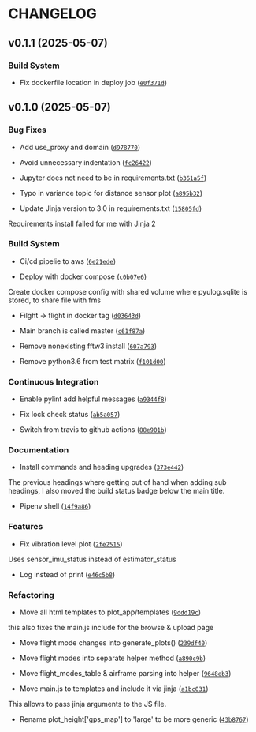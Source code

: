 # CHANGELOG


## v0.1.1 (2025-05-07)

### Build System

- Fix dockerfile location in deploy job
  ([`e0f371d`](https://github.com/aviant-tech/flight_review/commit/e0f371d1e69cd66e6915201cc84f3e4bbd376656))


## v0.1.0 (2025-05-07)

### Bug Fixes

- Add use_proxy and domain
  ([`d978770`](https://github.com/aviant-tech/flight_review/commit/d97877091b6c07d10550e7c2ff1c5c0177fb2f2c))

- Avoid unnecessary indentation
  ([`fc26422`](https://github.com/aviant-tech/flight_review/commit/fc2642243e149b0e25ab0108d8860f1f5b52bce9))

- Jupyter does not need to be in requirements.txt
  ([`b361a5f`](https://github.com/aviant-tech/flight_review/commit/b361a5fb00e4ec80d193fd3c1e028a8b78e3530b))

- Typo in variance topic for distance sensor plot
  ([`a895b32`](https://github.com/aviant-tech/flight_review/commit/a895b328600a79e9f1f768b4a9e0ae820b6dc999))

- Update Jinja version to 3.0 in requirements.txt
  ([`15805fd`](https://github.com/aviant-tech/flight_review/commit/15805fd71719f9e624dec90d339fbd4f01b8e225))

Requirements install failed for me with Jinja 2

### Build System

- Ci/cd pipelie to aws
  ([`6e21ede`](https://github.com/aviant-tech/flight_review/commit/6e21ede89f7fa17a8a3194b65eb9d6215bed18ad))

- Deploy with docker compose
  ([`c0b07e6`](https://github.com/aviant-tech/flight_review/commit/c0b07e65c8fe85c682543791b5a18702e133e237))

Create docker compose config with shared volume where pyulog.sqlite is stored, to share file with
  fms

- Filght -> flight in docker tag
  ([`d03643d`](https://github.com/aviant-tech/flight_review/commit/d03643d704440f02b0a23e6d772cc03fed8aaa2d))

- Main branch is called master
  ([`c61f87a`](https://github.com/aviant-tech/flight_review/commit/c61f87a18660d016f723f9f7fcff42b96aa84bcc))

- Remove nonexisting fftw3 install
  ([`607a793`](https://github.com/aviant-tech/flight_review/commit/607a7934821fcedf4d5209f4b9b724779654604d))

- Remove python3.6 from test matrix
  ([`f101d00`](https://github.com/aviant-tech/flight_review/commit/f101d00c4cccc08d548a6924f5ef0d1300aa1c20))

### Continuous Integration

- Enable pylint add helpful messages
  ([`a9344f8`](https://github.com/aviant-tech/flight_review/commit/a9344f8ae7ea72b3e879f66812562c5c1ff3bc11))

- Fix lock check status
  ([`ab5a057`](https://github.com/aviant-tech/flight_review/commit/ab5a057b2301e73f60b863ab9a88cdc2bd495dc9))

- Switch from travis to github actions
  ([`88e901b`](https://github.com/aviant-tech/flight_review/commit/88e901b70b6b786172344c4d59e24a83203a145f))

### Documentation

- Install commands and heading upgrades
  ([`373e442`](https://github.com/aviant-tech/flight_review/commit/373e4423a8b9f2401e86d0010851c1c3eac50cf4))

The previous headings where getting out of hand when adding sub headings, I also moved the build
  status badge below the main title.

- Pipenv shell
  ([`14f9a86`](https://github.com/aviant-tech/flight_review/commit/14f9a868aab5ed1a9aedcc56deadacbd9ad03cf5))

### Features

- Fix vibration level plot
  ([`2fe2515`](https://github.com/aviant-tech/flight_review/commit/2fe25152893f741e9a6dcaa4d1a3365879ae1740))

Uses sensor_imu_status instead of estimator_status

- Log instead of print
  ([`e46c5b8`](https://github.com/aviant-tech/flight_review/commit/e46c5b859808c8a7d2722a73b544c483b853283c))

### Refactoring

- Move all html templates to plot_app/templates
  ([`9ddd19c`](https://github.com/aviant-tech/flight_review/commit/9ddd19c8dac124f3d98ab96d476ec7043bc336c7))

this also fixes the main.js include for the browse & upload page

- Move flight mode changes into generate_plots()
  ([`239df40`](https://github.com/aviant-tech/flight_review/commit/239df405b59be922fd96d3826bfb7f4ad15c49a0))

- Move flight modes into separate helper method
  ([`a890c9b`](https://github.com/aviant-tech/flight_review/commit/a890c9b8e65de1d5a83f9879b2eb3dd63e9f1fb5))

- Move flight_modes_table & airframe parsing into helper
  ([`9648eb3`](https://github.com/aviant-tech/flight_review/commit/9648eb303fe1ddaba05652acd10fc6ba0e593002))

- Move main.js to templates and include it via jinja
  ([`a1bc031`](https://github.com/aviant-tech/flight_review/commit/a1bc03161f4432a518d2ede893beb10b4c902279))

This allows to pass jinja arguments to the JS file.

- Rename plot_height['gps_map'] to 'large' to be more generic
  ([`43b8767`](https://github.com/aviant-tech/flight_review/commit/43b87678cca7f8e821426c6a745d6dd7198c6e14))
